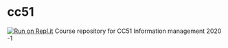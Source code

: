 # cc51
[![Run on Repl.it](https://repl.it/badge/github/upc-projects/cc51)](https://repl.it/github/upc-projects/cc51)
Course repository for CC51 Information management 2020 -1 
